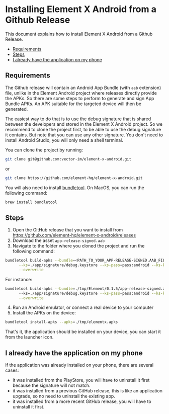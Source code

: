 # Installing Element X Android from a Github Release

This document explains how to install Element X Android from a Github Release.

<!--- TOC -->

* [Requirements](#requirements)
* [Steps](#steps)
* [I already have the application on my phone](#i-already-have-the-application-on-my-phone)

<!--- END -->

## Requirements

The Github release will contain an Android App Bundle (with `aab` extension) file, unlike in the Element Android project where releases directly provide the APKs. So there are some steps to perform to generate and sign App Bundle APKs. An APK suitable for the targeted device will then be generated.

The easiest way to do that is to use the debug signature that is shared between the developers and stored in the Element X Android project. So we recommend to clone the project first, to be able to use the debug signature it contains. But note that you can use any other signature. You don't need to install Android Studio, you will only need a shell terminal.

You can clone the project by running:
```bash
git clone git@github.com:vector-im/element-x-android.git
```
or
```bash
git clone https://github.com/element-hq/element-x-android.git
```

You will also need to install [bundletool](https://developer.android.com/studio/command-line/bundletool). On MacOS, you can run the following command:

```bash
brew install bundletool
```

## Steps

1. Open the GitHub release that you want to install from https://github.com/element-hq/element-x-android/releases
2. Download the asset `app-release-signed.aab`
3. Navigate to the folder where you cloned the project and run the following command:
```bash
bundletool build-apks --bundle=<PATH_TO_YOUR_APP-RELEASE-SIGNED.AAB_FILE> --output=./tmp/elementx.apks \
      --ks=./app/signature/debug.keystore --ks-pass=pass:android --ks-key-alias=androiddebugkey --key-pass=pass:android \
      --overwrite
```
For instance:
```bash
bundletool build-apks --bundle=./tmp/Element/0.1.5/app-release-signed.aab --output=./tmp/elementx.apks \ 
      --ks=./app/signature/debug.keystore --ks-pass=pass:android --ks-key-alias=androiddebugkey --key-pass=pass:android \
      --overwrite
```
4. Run an Android emulator, or connect a real device to your computer
5. Install the APKs on the device:
```bash
bundletool install-apks --apks=./tmp/elementx.apks
```

That's it, the application should be installed on your device, you can start it from the launcher icon.

##  I already have the application on my phone

If the application was already installed on your phone, there are several cases:

- it was installed from the PlayStore, you will have to uninstall it first because the signature will not match.
- it was installed from a previous GitHub release, this is like an application upgrade, so no need to uninstall the existing app.
- it was installed from a more recent GitHub release, you will have to uninstall it first.
